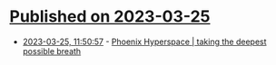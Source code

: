 # [Published on 2023-03-25](index.md)

* [2023-03-25, 11:50:57](https://lobste.rs/s/gyrpr7/phoenix_hyperspace_taking_deepest) - [Phoenix Hyperspace | taking the deepest possible breath](https://cohost.org/cathoderaydude/post/1228730-taking-the-deepest-p)
